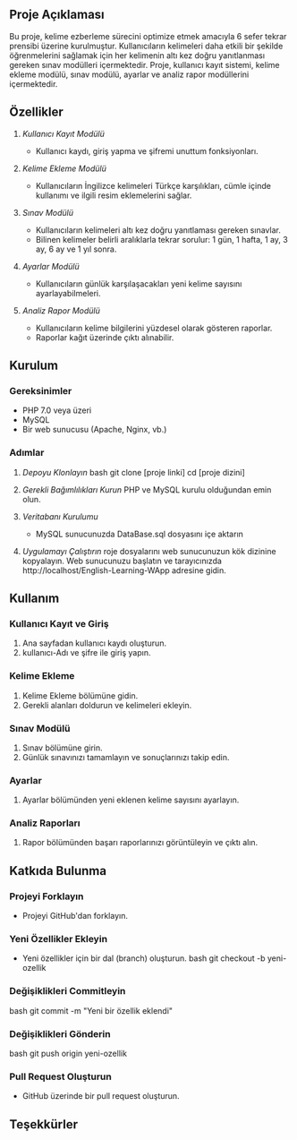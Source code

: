 ## Proje Açıklaması
Bu proje, kelime ezberleme sürecini optimize etmek amacıyla 6 sefer tekrar prensibi üzerine kurulmuştur. Kullanıcıların kelimeleri daha etkili bir şekilde öğrenmelerini sağlamak için her kelimenin altı kez doğru yanıtlanması gereken sınav modülleri içermektedir. Proje, kullanıcı kayıt sistemi, kelime ekleme modülü, sınav modülü, ayarlar ve analiz rapor modüllerini içermektedir.

## Özellikler

1. *Kullanıcı Kayıt Modülü*
   - Kullanıcı kaydı, giriş yapma ve şifremi unuttum fonksiyonları.

2. *Kelime Ekleme Modülü*
   - Kullanıcıların İngilizce kelimeleri Türkçe karşılıkları, cümle içinde kullanımı ve ilgili resim eklemelerini sağlar.

3. *Sınav Modülü*
   - Kullanıcıların kelimeleri altı kez doğru yanıtlaması gereken sınavlar. 
   - Bilinen kelimeler belirli aralıklarla tekrar sorulur: 1 gün, 1 hafta, 1 ay, 3 ay, 6 ay ve 1 yıl sonra.
   
4. *Ayarlar Modülü*
   - Kullanıcıların günlük karşılaşacakları yeni kelime sayısını ayarlayabilmeleri.

5. *Analiz Rapor Modülü*
   - Kullanıcıların kelime bilgilerini yüzdesel olarak gösteren raporlar.
   - Raporlar kağıt üzerinde çıktı alınabilir.

## Kurulum

### Gereksinimler
- PHP 7.0 veya üzeri
- MySQL
- Bir web sunucusu (Apache, Nginx, vb.)

### Adımlar

1. *Depoyu Klonlayın*
   bash
   git clone [proje linki]
   cd [proje dizini]
   

2. *Gerekli Bağımlılıkları Kurun*
   PHP ve MySQL kurulu olduğundan emin olun.
   

3. *Veritabanı Kurulumu*
   - MySQL sunucunuzda DataBase.sql dosyasını içe aktarın
   

4. *Uygulamayı Çalıştırın*
   roje dosyalarını web sunucunuzun kök dizinine kopyalayın. Web sunucunuzu başlatın ve tarayıcınızda http://localhost/English-Learning-WApp adresine gidin.
   

## Kullanım

### Kullanıcı Kayıt ve Giriş
1. Ana sayfadan kullanıcı kaydı oluşturun.
2. kullanıcı-Adı ve şifre ile giriş yapın.

### Kelime Ekleme
1. Kelime Ekleme bölümüne gidin.
2. Gerekli alanları doldurun ve kelimeleri ekleyin.

### Sınav Modülü
1. Sınav bölümüne girin.
2. Günlük sınavınızı tamamlayın ve sonuçlarınızı takip edin.

### Ayarlar
1. Ayarlar bölümünden yeni eklenen kelime sayısını ayarlayın.

### Analiz Raporları
1. Rapor bölümünden başarı raporlarınızı görüntüleyin ve çıktı alın.

## Katkıda Bulunma

### Projeyi Forklayın
- Projeyi GitHub'dan forklayın.

### Yeni Özellikler Ekleyin
- Yeni özellikler için bir dal (branch) oluşturun.
   bash
   git checkout -b yeni-ozellik
   

### Değişiklikleri Commitleyin
   bash
   git commit -m "Yeni bir özellik eklendi"
   

### Değişiklikleri Gönderin
   bash
   git push origin yeni-ozellik
   

### Pull Request Oluşturun
- GitHub üzerinde bir pull request oluşturun.

## Teşekkürler